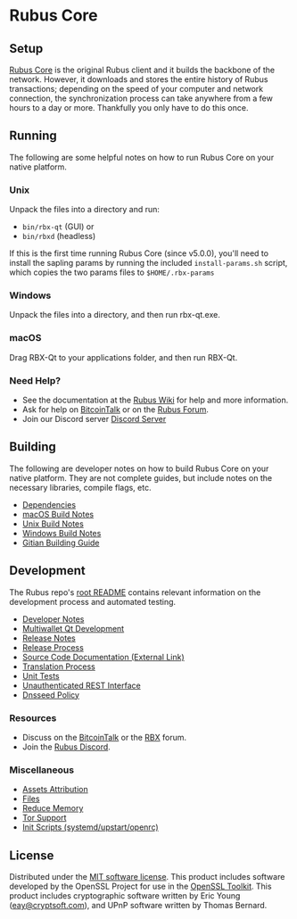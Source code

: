 Rubus Core
=============

Setup
---------------------
[Rubus Core](http://flitswallet.app/wallet) is the original Rubus client and it builds the backbone of the network. However, it downloads and stores the entire history of Rubus transactions; depending on the speed of your computer and network connection, the synchronization process can take anywhere from a few hours to a day or more. Thankfully you only have to do this once.

Running
---------------------
The following are some helpful notes on how to run Rubus Core on your native platform.

### Unix

Unpack the files into a directory and run:

- `bin/rbx-qt` (GUI) or
- `bin/rbxd` (headless)

If this is the first time running Rubus Core (since v5.0.0), you'll need to install the sapling params by running the included `install-params.sh` script, which copies the two params files to `$HOME/.rbx-params`

### Windows

Unpack the files into a directory, and then run rbx-qt.exe.

### macOS

Drag RBX-Qt to your applications folder, and then run RBX-Qt.

### Need Help?

* See the documentation at the [Rubus Wiki](https://github.com/flitsnode/Rubus-core/wiki)
for help and more information.
* Ask for help on [BitcoinTalk](https://bitcointalk.org/index.php?topic=1262920.0) or on the [Rubus Forum](http://forum.flitswallet.app/).
* Join our Discord server [Discord Server](https://discord.flitswallet.app)

Building
---------------------
The following are developer notes on how to build Rubus Core on your native platform. They are not complete guides, but include notes on the necessary libraries, compile flags, etc.

- [Dependencies](dependencies.md)
- [macOS Build Notes](build-osx.md)
- [Unix Build Notes](build-unix.md)
- [Windows Build Notes](build-windows.md)
- [Gitian Building Guide](gitian-building.md)

Development
---------------------
The Rubus repo's [root README](/README.md) contains relevant information on the development process and automated testing.

- [Developer Notes](developer-notes.md)
- [Multiwallet Qt Development](multiwallet-qt.md)
- [Release Notes](release-notes.md)
- [Release Process](release-process.md)
- [Source Code Documentation (External Link)](https://www.fuzzbawls.pw/rbx/doxygen/)
- [Translation Process](translation_process.md)
- [Unit Tests](unit-tests.md)
- [Unauthenticated REST Interface](REST-interface.md)
- [Dnsseed Policy](dnsseed-policy.md)

### Resources
* Discuss on the [BitcoinTalk](https://bitcointalk.org/index.php?topic=1262920.0) or the [RBX](http://forum.flitswallet.app/) forum.
* Join the [Rubus Discord](https://discord.flitswallet.app).

### Miscellaneous
- [Assets Attribution](assets-attribution.md)
- [Files](files.md)
- [Reduce Memory](reduce-memory.md)
- [Tor Support](tor.md)
- [Init Scripts (systemd/upstart/openrc)](init.md)

License
---------------------
Distributed under the [MIT software license](/COPYING).
This product includes software developed by the OpenSSL Project for use in the [OpenSSL Toolkit](https://www.openssl.org/). This product includes
cryptographic software written by Eric Young ([eay@cryptsoft.com](mailto:eay@cryptsoft.com)), and UPnP software written by Thomas Bernard.
